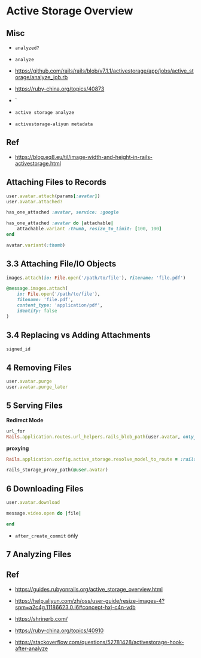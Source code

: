 # Active Storage Overview


## Misc

* `analyzed?`
* `analyze`
* <https://github.com/rails/rails/blob/v7.1.1/activestorage/app/jobs/active_storage/analyze_job.rb>
* <https://ruby-china.org/topics/40873>

* `
* `active storage analyze`
* `activestorage-aliyun metadata`


## Ref

* <https://blog.eq8.eu/til/image-width-and-height-in-rails-activestorage.html>




## Attaching Files to Records


```ruby
user.avatar.attach(params[:avatar])
user.avatar.attached?
```

```ruby
has_one_attached :avatar, service: :google
```

```ruby
has_one_attached :avatar do |attachable| 
	attachable.variant :thumb, resize_to_limit: [100, 100]
end

avatar.variant(:thumb)
```

## 3.3 Attaching File/IO Objects

```ruby
images.attach(io: File.open('/path/to/file'), filename: 'file.pdf')
```

```ruby
@message.images.attach( 
	io: File.open('/path/to/file'), 
	filename: 'file.pdf', 
	content_type: 'application/pdf', 
	identify: false
)
```

## 3.4 Replacing vs Adding Attachments

```ruby
signed_id
```

## 4 Removing Files

```ruby
user.avatar.purge
user.avatar.purge_later
```

## 5 Serving Files

**Redirect Mode**


```ruby
url_for
Rails.application.routes.url_helpers.rails_blob_path(user.avatar, only_path: true)
```

**proxying**

```ruby
Rails.application.config.active_storage.resolve_model_to_route = :rails_storage_proxy
```

```ruby
rails_storage_proxy_path(@user.avatar)
```


## 6 Downloading Files

```ruby
user.avatar.download

message.video.open do |file|

end
```

* `after_create_commit` only

## 7 Analyzing Files



## Ref

* <https://guides.rubyonrails.org/active_storage_overview.html>
* <https://help.aliyun.com/zh/oss/user-guide/resize-images-4?spm=a2c4g.11186623.0.i6#concept-hxj-c4n-vdb>
* <https://shrinerb.com/>

* <https://ruby-china.org/topics/40910>
* <https://stackoverflow.com/questions/52781428/activestorage-hook-after-analyze>